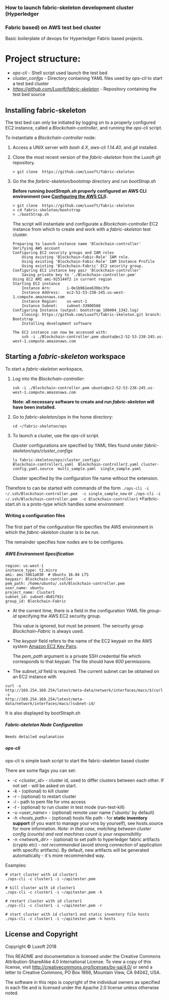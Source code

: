 ### How to launch  fabric-skeleton development cluster (Hyperledger
### Fabric based) on AWS test bed cluster

Basic boilerplate of devops for Hyperledger Fabric based projects.

# Project structure:

- *ops-cli* - Shell script used launch the test bed
- *cluster_confgs* - Directory containing YAML files used by *ops-cli*
to start a test bed cluster
- *https://github.com/Luxoft/fabric-skeleton* - Repository containing
  the test bed source 


## Installing fabric-skeleton

The test bed can only be initiated by logging on to a properly configured EC2 instance,
called a *Blockchain-controller*, and running the *ops-cli* script.

To instantiate a *Blockchain-controller* node:

1. Access a UNIX server with *bash 4.X*, *aws-cli 1.14.40*, and *git*
installed.


2. Clone the most recent version of the *fabric-skeleton* from the
Luxoft git repository.

	```
	> git clone  https://github.com/Luxoft/fabric-skeleton
	```
3. Go the the *farbric-skeleton/bootstrap* directory and run
*bootStrap.sh*

	**Before running *bootStraph.sh* properly configured an AWS CLI environment
	(see [Configuring the AWS CLI]( https://docs.aws.amazon.com/cli/latest/userguide/cli-chap-getting-started.html)).**
	
	```
	> git clone  https://github.com/Luxoft/fabric-skeleton
	> cd fabric-skeleton/bootstrap
	> ./bootStrap.sh
	```
	The script will instantiate and configurate a *Blockchain-controller*
EC2 instance from which to create and work with a *fabric-skeleton* test
cluster.

	```
	Preparing to launch instance name 'Blockchain-controller'
	Verifying AWS account
	Configuring EC2 security groups and IAM roles
	    Using existing 'Blockchain-Fabic-Role' IAM role.
	    Using existing 'Blockchain-Fabic-Role' IAM Instance Profile
	    Using existing 'Blockchain-Fabric' EC2 security group.
	Configuring EC2 instance key pair 'Blockchain-controller'
	    Saving private key to './Blockchain-controller.pem'
	Using EC2 AMI ami-925144f2 in current region
	Starting EC2 instance
	    Instance Arn:       i-0e1b961ee63bbc3fe
	    Instance Address:   ec2-52-53-238-245.us-west-1.compute.amazonaws.com
	    Instance Region:    us-west-1
	    Instance Subnet:    subnet-33900568
	Configuring Instance (output: bootstrap_180404_1342.log)
	    Cloning: https://github.com/Luxoft/fabric-skeleton.git branch: Bootstrap
	    Installing development software
		
	The EC2 instance can now be accessed with:
		ssh -i ./Blockchain-controller.pem ubuntu@ec2-52-53-238-245.us-west-1.compute.amazonaws.com
	```

## Starting a *fabric-skeleton* workspace

To start a *fabric-skeleton* workspace,

1. Log into the *Blockchain-controller*:
   ```
   ssh -i ./Blockchain-controller.pem ubuntu@ec2-52-53-238-245.us-west-1.compute.amazonaws.com
   ```
   **Note: all necessary software to create and run *fabric-skeleton* will
   have been installed.**
   
2. Go to *fabric-skeleton/ops* in the home directory:

	```
	cd ~/fabric-skeleton/ops
	```
3. To launch a cluster, use the *ops-cli* script.

   Cluster configurations are specified by YAML files found under
   *fabric-skeleton/ops/cluster_configs*
   ```
   ls fabric-skeleton/ops/cluster_configs/
   Blockchain-controller1.yaml  Blockchain-controller2.yaml cluster-config.yaml.source  multi_sample.yaml  single_sample.yaml
	```
   Cluster specified by the configuration file name without the
   extension.

Therefore to can be started with commands of the form
	```
	./ops-cli -i ~/.ssh/Blockchain-controller.pem  -c single_sample_new
	```
	or
	```
	./ops-cli -i ~/.ssh/Blockchain-controller.pem  -c Blockchain-controller1
	```
	*Farbric-start.sh is a proto-type which handles some environment

#### Writing a configuration files
The first part of the configuration file specifies the AWS environment
in which the *fabric-skeleton* cluster is to be run.

The remainder specifies how nodes are to be configures.

##### AWS Environment Specification

```
region: us-west-1
instance_type: t2.micro
ami: ami-50b1a030  # Ubuntu 16.04 LTS
keypair: Blockchain-controller
pem_path: /home/ubuntu/.ssh/Blockchain-controller.pem
user_name: ubuntu
project_name: Cluster1
subnet_id: subnet-4b81f92c
group_id: Blockchain-Fabric
```

- At the current time, there is a field in the configuration YAML
file  *group-id* specifying the AWS EC2 security group.

	This value is ignored, but must be present.  The sercurity group
*Blockchain-Fabric* is always used.

- The *keypair* field refers to the name of the EC2 keypair on the AWS
  system
  [Amazon EC2 Key Pairs](https://docs.aws.amazon.com/AWSEC2/latest/UserGuide/ec2-key-pairs.html).

	The *pem_path* argument is a private SSH credential file which
corresponds to that keypair.  The file should have *600* permissions.

- The *subnet_id* field is required. The current subnet can be obtained
on an EC2 instance with
```
curl -s
http://169.254.169.254/latest/meta-data/network/interfaces/macs/$(curl -s
http://169.254.169.254/latest/meta-data/network/interfaces/macs/)subnet-id/
```
It is also displayed by bootStraph.sh

##### Fabric-skeleton Node Configuration

```
Needs detailed explanation
```

##### ops-cli

ops-cli is simple bash script to start the fabric-skeleton based cluster

There are some flags you can set:
- *-c <cluster_id>* - cluster id, used to differ clusters between each other. If not set - will be asked on start.
- *-k* - (optional) to kill cluster 
- *-r* - (optional) to restart cluster
- *-i* - path to pem file for vms access 
- *-t* - (optional) to run cluster in test mode (run-test-kill) 
- *-u <user_name>* - (optional) remote user name ('ubuntu' by default) 
- *-h <hosts_path>* - (optional) hosts file path - for **static inventory support** 
(if you want to manage your vms by yourself), see hosts.source for more information. *Note: in that case,
 matching between cluster config (counts) and real machines count is your responsibility*   
- *-n <network_dir>* - (optional) to set path to hyperledger fabric artifacts (crypto etc) - *not recommended* (avoid strong connection of application with specific artifacts). 
    By default, new artifacts will be generated automatically - it's more recommended way.

Examples:

```
# start cluster with id cluster1
./ops-cli -c cluster1 -i ~/apitester.pem

# kill cluster with id cluster1
./ops-cli -c cluster1 -i ~/apitester.pem -k

# restart cluster with id cluster1
./ops-cli -c cluster1 -i ~/apitester.pem -r

# start cluster with id cluster1 and static inventory file hosts
./ops-cli -c cluster1 -i ~/apitester.pem -h hosts
```



## License and Copyright

Copyright &copy; Luxoft 2018

This README and documentation is licensed under the Creative Commons
Attribution-ShareAlike 4.0 International License. To view a copy of
this license, visit http://creativecommons.org/licenses/by-sa/4.0/ or
send a letter to Creative Commons, PO Box 1866, Mountain View, CA
94042, USA.

The software in this repo is copyright of the individual owners as
specified in each file and is licensed under the Apache 2.0 license
unless otherwise noted.
